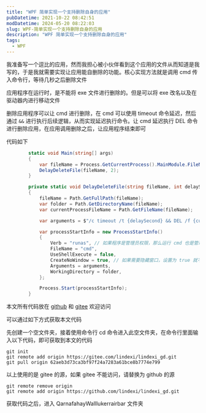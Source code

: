 ```yaml
---
title: "WPF 简单实现一个支持删除自身的应用"
pubDatetime: 2021-10-22 08:42:51
modDatetime: 2024-05-20 08:22:03
slug: WPF-简单实现一个支持删除自身的应用
description: "WPF 简单实现一个支持删除自身的应用"
tags:
  - WPF
---
```





我准备写一个逗比的应用，然而我担心被小伙伴看到这个应用的文件从而知道是我写的，于是我就需要实现让应用能自删除的功能。核心实现方法就是调用 cmd 传入命令行，等待几秒之后删除文件

<!--more-->


<!-- CreateTime:2021/10/22 16:42:51 -->

<!-- 发布 -->


应用程序在运行时，是不能将 exe 文件进行删除的。但是可以将 exe 改名以及在驱动器内进行移动文件

删除应用程序可以让 cmd 进行删除，在 cmd 可以使用 timeout 命令延迟，然后通过 `&&` 进行执行后续逻辑，从而实现延迟执行命令。让 cmd 延迟执行 DEL 命令进行删除应用，在应用调用删除之后，让应用程序结束即可
 
代码如下

```csharp
        static void Main(string[] args)
        {
            var fileName = Process.GetCurrentProcess().MainModule.FileName;
            DelayDeleteFile(fileName, 2);
        }

        private static void DelayDeleteFile(string fileName, int delaySecond = 2)
        {
            fileName = Path.GetFullPath(fileName);
            var folder = Path.GetDirectoryName(fileName);
            var currentProcessFileName = Path.GetFileName(fileName);

            var arguments = $"/c timeout /t {delaySecond} && DEL /f {currentProcessFileName} ";

            var processStartInfo = new ProcessStartInfo()
            {
                Verb = "runas", // 如果程序是管理员权限，那么运行 cmd 也是管理员权限
                FileName = "cmd",
                UseShellExecute = false,
                CreateNoWindow = true, // 如果需要隐藏窗口，设置为 true 就不显示窗口
                Arguments = arguments,
                WorkingDirectory = folder,
            };

            Process.Start(processStartInfo);
        }
```


本文所有代码放在 [github](https://github.com/lindexi/lindexi_gd/tree/62aeb3d73ca3bf97f24a7283a61bce8b7774e799/QarnafahayWalllukerrairbar) 和 [gitee](https://gitee.com/lindexi/lindexi_gd/tree/62aeb3d73ca3bf97f24a7283a61bce8b7774e799/QarnafahayWalllukerrairbar) 欢迎访问

可以通过如下方式获取本文代码

先创建一个空文件夹，接着使用命令行 cd 命令进入此空文件夹，在命令行里面输入以下代码，即可获取到本文的代码

```
git init
git remote add origin https://gitee.com/lindexi/lindexi_gd.git
git pull origin 62aeb3d73ca3bf97f24a7283a61bce8b7774e799
```

以上使用的是 gitee 的源，如果 gitee 不能访问，请替换为 github 的源

```
git remote remove origin
git remote add origin https://github.com/lindexi/lindexi_gd.git
```

获取代码之后，进入 QarnafahayWalllukerrairbar 文件夹

